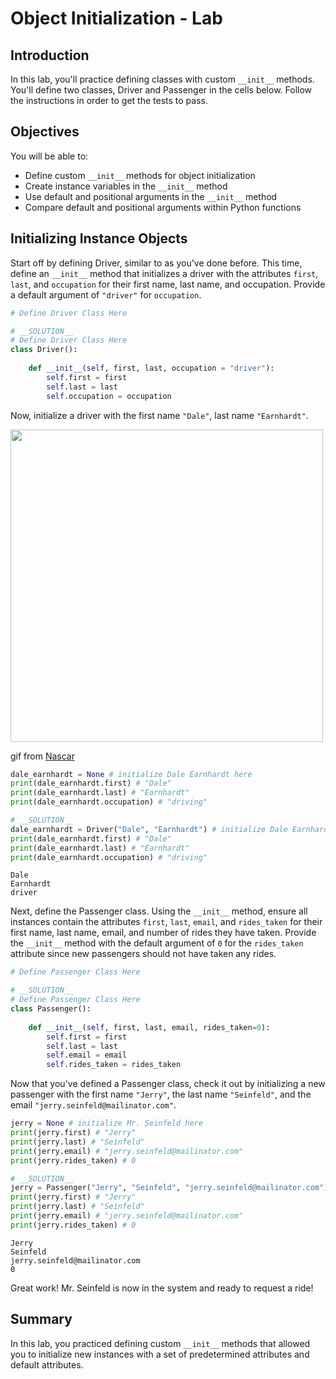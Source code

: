 
# Object Initialization - Lab

## Introduction
In this lab, you'll practice defining classes with custom `__init__` methods. You'll define two classes, Driver and Passenger in the cells below. Follow the instructions in order to get the tests to pass.

## Objectives

You will be able to:

* Define custom `__init__` methods for object initialization
* Create instance variables in the `__init__` method
* Use default and positional arguments in the `__init__` method
* Compare default and positional arguments within Python functions

## Initializing Instance Objects

Start off by defining Driver, similar to as you've done before. This time, define an `__init__` method that initializes a driver with the attributes `first`, `last`, and `occupation` for their first name, last name, and occupation. Provide a default argument of `"driver"` for `occupation`.


```python
# Define Driver Class Here
```


```python
# __SOLUTION__ 
# Define Driver Class Here
class Driver():
    
    def __init__(self, first, last, occupation = "driver"):
        self.first = first
        self.last = last
        self.occupation = occupation
```

Now, initialize a driver with the first name `"Dale"`, last name `"Earnhardt"`.

<img src="images/dale.gif" width="500">

gif from [Nascar](https://giphy.com/nascar)


```python
dale_earnhardt = None # initialize Dale Earnhardt here
print(dale_earnhardt.first) # "Dale"
print(dale_earnhardt.last) # "Earnhardt"
print(dale_earnhardt.occupation) # "driving"
```


```python
# __SOLUTION__ 
dale_earnhardt = Driver("Dale", "Earnhardt") # initialize Dale Earnhardt here
print(dale_earnhardt.first) # "Dale"
print(dale_earnhardt.last) # "Earnhardt"
print(dale_earnhardt.occupation) # "driving"
```

    Dale
    Earnhardt
    driver


Next, define the Passenger class. Using the `__init__` method, ensure all instances contain the attributes `first`, `last`, `email`, and `rides_taken` for their first name, last name, email, and number of rides they have taken. Provide the `__init__` method with the default argument of `0` for the `rides_taken` attribute since new passengers should not have taken any rides. 


```python
# Define Passenger Class Here
```


```python
# __SOLUTION__ 
# Define Passenger Class Here
class Passenger():
    
    def __init__(self, first, last, email, rides_taken=0):
        self.first = first
        self.last = last
        self.email = email
        self.rides_taken = rides_taken
```

Now that you've defined a Passenger class, check it out by initializing a new passenger with the first name `"Jerry"`, the last name `"Seinfeld"`, and the email `"jerry.seinfeld@mailinator.com"`.


```python
jerry = None # initialize Mr. Seinfeld here
print(jerry.first) # "Jerry"
print(jerry.last) # "Seinfeld"
print(jerry.email) # "jerry.seinfeld@mailinator.com"
print(jerry.rides_taken) # 0
```


```python
# __SOLUTION__ 
jerry = Passenger("Jerry", "Seinfeld", "jerry.seinfeld@mailinator.com") # initialize Mr. Seinfeld here
print(jerry.first) # "Jerry"
print(jerry.last) # "Seinfeld"
print(jerry.email) # "jerry.seinfeld@mailinator.com"
print(jerry.rides_taken) # 0
```

    Jerry
    Seinfeld
    jerry.seinfeld@mailinator.com
    0


Great work! Mr. Seinfeld is now in the system and ready to request a ride!

## Summary


In this lab, you practiced defining custom `__init__` methods that allowed you to initialize new instances with a set of predetermined attributes and default attributes.
